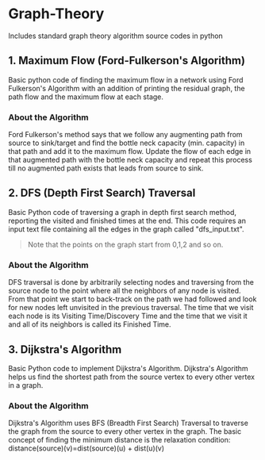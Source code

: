 # Graph-Theory
Includes standard graph theory algorithm source codes in python

## 1. Maximum Flow (Ford-Fulkerson's Algorithm)
Basic python code of finding the maximum flow in a network using Ford Fulkerson's Algorithm with an addition of printing the residual graph, the path flow and the maximum flow at each stage.

### About the Algorithm
 Ford Fulkerson's method says that we follow any augmenting path from source to sink/target and find the bottle neck capacity (min. capacity) in that path and add it to the maximum flow. Update the flow of each edge in that augmented path with the bottle neck capacity and repeat this process till no augmented path exists that leads from source to sink.

## 2. DFS (Depth First Search) Traversal
Basic Python code of traversing a graph in depth first search method, reporting the visited and finished times at the end. This code requires an input text file containing all the edges in the graph called "dfs_input.txt".
>Note that the points on the graph start from 0,1,2 and so on.

### About the Algorithm
 DFS traversal is done by arbitrarily selecting nodes and traversing from the source node to the point where all the neighbors of any node is visited. From that point we start to back-track on the path we had followed and look for new nodes left unvisited in the previous traversal. The time that we visit each node is its Visiting Time/Discovery Time and the time that we visit it and all of its neighbors is called its Finished Time.
 
 ## 3. Dijkstra's Algorithm
 Basic Python code to implement Dijkstra's Algorithm. Dijkstra's Algorithm helps us find the shortest path from the source vertex to every other vertex in a graph. 
 
 ### About the Algorithm
  Dijkstra's Algorithm uses BFS (Breadth First Search) Traversal to traverse the graph from the source to every other vertex in the graph. The basic concept of finding the minimum distance is the relaxation condition: 
  distance(source)(v)=dist(source)(u) + dist(u)(v)
